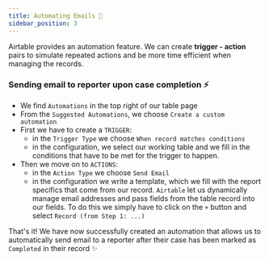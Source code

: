 ```yaml
---
title: Automating Emails 📨
sidebar_position: 3
---
```


Airtable provides an automation feature. We can create **trigger - action** pairs to simulate repeated actions and be more time efficient when managing the records.

### Sending email to reporter upon case completion ⚡️

- We find `Automations` in the top right of our table page
- From the `Suggested Automations`, we choose `Create a custom automation`
- First we have to create a `TRIGGER`:
  - in the `Trigger Type` we choose `When record matches conditions`
  - in the configuration, we select our working table and we fill in the conditions that have to be met for the trigger to happen.
- Then we move on to `ACTIONS`:
  - in the `Action Type` we choose `Send Email`
  - in the configuration we write a template, which we fill with the report specifics that come from our record. `Airtable` let us dynamically manage email addresses and pass fields from the table record into our fields. To do this we simply have to click on the `+` button and select `Record (from Step 1: ...)`

That's it! We have now successfully created an automation that allows us to automatically send email to a reporter after their case has been marked as `Completed` in their record ✨
